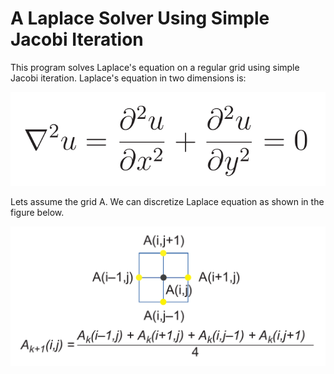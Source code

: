 # A Laplace Solver Using Simple Jacobi Iteration

This program solves Laplace's equation on a regular grid using simple Jacobi iteration. Laplace's equation in two dimensions is:

![picture](https://github.com/HPCSys-Lab/HPC-101/blob/main/img/laplace-fig-1.png)

Lets assume the grid A. We can discretize Laplace equation as shown in the figure below.

![picture](https://github.com/HPCSys-Lab/HPC-101/blob/main/img/laplace-fig-2.png)
